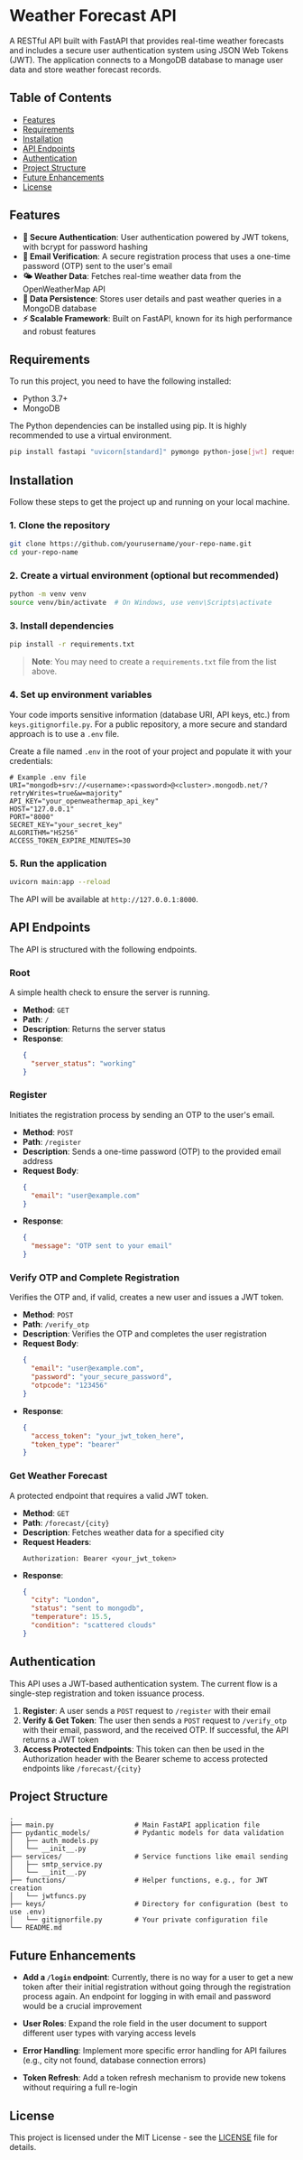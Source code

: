 # Weather Forecast API

A RESTful API built with FastAPI that provides real-time weather forecasts and includes a secure user authentication system using JSON Web Tokens (JWT). The application connects to a MongoDB database to manage user data and store weather forecast records.

## Table of Contents

- [Features](#features)
- [Requirements](#requirements)
- [Installation](#installation)
- [API Endpoints](#api-endpoints)
- [Authentication](#authentication)
- [Project Structure](#project-structure)
- [Future Enhancements](#future-enhancements)
- [License](#license)

## Features

- **🔐 Secure Authentication**: User authentication powered by JWT tokens, with bcrypt for password hashing
- **📧 Email Verification**: A secure registration process that uses a one-time password (OTP) sent to the user's email
- **🌤️ Weather Data**: Fetches real-time weather data from the OpenWeatherMap API
- **💾 Data Persistence**: Stores user details and past weather queries in a MongoDB database
- **⚡ Scalable Framework**: Built on FastAPI, known for its high performance and robust features

## Requirements

To run this project, you need to have the following installed:

- Python 3.7+
- MongoDB

The Python dependencies can be installed using pip. It is highly recommended to use a virtual environment.

```bash
pip install fastapi "uvicorn[standard]" pymongo python-jose[jwt] requests bcrypt
```

## Installation

Follow these steps to get the project up and running on your local machine.

### 1. Clone the repository

```bash
git clone https://github.com/yourusername/your-repo-name.git
cd your-repo-name
```

### 2. Create a virtual environment (optional but recommended)

```bash
python -m venv venv
source venv/bin/activate  # On Windows, use venv\Scripts\activate
```

### 3. Install dependencies

```bash
pip install -r requirements.txt
```

> **Note**: You may need to create a `requirements.txt` file from the list above.

### 4. Set up environment variables

Your code imports sensitive information (database URI, API keys, etc.) from `keys.gitignorfile.py`. For a public repository, a more secure and standard approach is to use a `.env` file.

Create a file named `.env` in the root of your project and populate it with your credentials:

```env
# Example .env file
URI="mongodb+srv://<username>:<password>@<cluster>.mongodb.net/?retryWrites=true&w=majority"
API_KEY="your_openweathermap_api_key"
HOST="127.0.0.1"
PORT="8000"
SECRET_KEY="your_secret_key"
ALGORITHM="HS256"
ACCESS_TOKEN_EXPIRE_MINUTES=30
```

### 5. Run the application

```bash
uvicorn main:app --reload
```

The API will be available at `http://127.0.0.1:8000`.

## API Endpoints

The API is structured with the following endpoints.

### Root

A simple health check to ensure the server is running.

- **Method**: `GET`
- **Path**: `/`
- **Description**: Returns the server status
- **Response**:
  ```json
  {
    "server_status": "working"
  }
  ```

### Register

Initiates the registration process by sending an OTP to the user's email.

- **Method**: `POST`
- **Path**: `/register`
- **Description**: Sends a one-time password (OTP) to the provided email address
- **Request Body**:
  ```json
  {
    "email": "user@example.com"
  }
  ```
- **Response**:
  ```json
  {
    "message": "OTP sent to your email"
  }
  ```

### Verify OTP and Complete Registration

Verifies the OTP and, if valid, creates a new user and issues a JWT token.

- **Method**: `POST`
- **Path**: `/verify_otp`
- **Description**: Verifies the OTP and completes the user registration
- **Request Body**:
  ```json
  {
    "email": "user@example.com",
    "password": "your_secure_password",
    "otpcode": "123456"
  }
  ```
- **Response**:
  ```json
  {
    "access_token": "your_jwt_token_here",
    "token_type": "bearer"
  }
  ```

### Get Weather Forecast

A protected endpoint that requires a valid JWT token.

- **Method**: `GET`
- **Path**: `/forecast/{city}`
- **Description**: Fetches weather data for a specified city
- **Request Headers**:
  ```
  Authorization: Bearer <your_jwt_token>
  ```
- **Response**:
  ```json
  {
    "city": "London",
    "status": "sent to mongodb",
    "temperature": 15.5,
    "condition": "scattered clouds"
  }
  ```

## Authentication

This API uses a JWT-based authentication system. The current flow is a single-step registration and token issuance process.

1. **Register**: A user sends a `POST` request to `/register` with their email
2. **Verify & Get Token**: The user then sends a `POST` request to `/verify_otp` with their email, password, and the received OTP. If successful, the API returns a JWT token
3. **Access Protected Endpoints**: This token can then be used in the Authorization header with the Bearer scheme to access protected endpoints like `/forecast/{city}`

## Project Structure

```
.
├── main.py                    # Main FastAPI application file
├── pydantic_models/           # Pydantic models for data validation
│   ├── auth_models.py
│   └── __init__.py
├── services/                  # Service functions like email sending
│   ├── smtp_service.py
│   └── __init__.py
├── functions/                 # Helper functions, e.g., for JWT creation
│   └── jwtfuncs.py
├── keys/                      # Directory for configuration (best to use .env)
│   └── gitignorfile.py        # Your private configuration file
└── README.md
```

## Future Enhancements

- **Add a `/login` endpoint**: Currently, there is no way for a user to get a new token after their initial registration without going through the registration process again. An endpoint for logging in with email and password would be a crucial improvement

- **User Roles**: Expand the role field in the user document to support different user types with varying access levels

- **Error Handling**: Implement more specific error handling for API failures (e.g., city not found, database connection errors)

- **Token Refresh**: Add a token refresh mechanism to provide new tokens without requiring a full re-login

## License

This project is licensed under the MIT License - see the [LICENSE](LICENSE) file for details.
